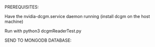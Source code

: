 PREREQUISITES:

Have the nvidia-dcgm.service daemon running (install dcgm on the host machine)

Run with python3 dcgmReaderTest.py

SEND TO MONGODB DATABASE:
